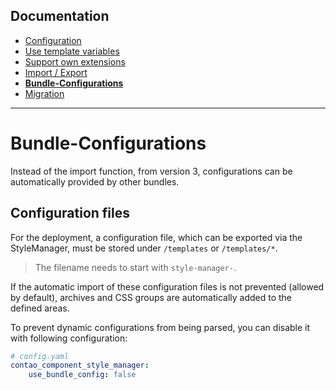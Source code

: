 ## Documentation
- [Configuration](CONFIGURATION.md)
- [Use template variables](TEMPLATE_VARIABLES.md)
- [Support own extensions](SUPPORT.md)
- [Import / Export](IMPORT_EXPORT.md)
- __[Bundle-Configurations](BUNDLE_CONFIG.md)__
- [Migration](docs/MIGRATE.md)

---

# Bundle-Configurations
Instead of the import function, from version 3, configurations can be automatically provided by other bundles.

## Configuration files
For the deployment, a configuration file, which can be exported via the StyleManager, must be stored under `/templates` 
or `/templates/*`.

> The filename needs to start with `style-manager-`.

If the automatic import of these configuration files is not prevented (allowed by default), 
archives and CSS groups are automatically added to the defined areas.

To prevent dynamic configurations from being parsed, you can disable it with following configuration:
```yaml
# config.yaml
contao_component_style_manager:
    use_bundle_config: false
```
